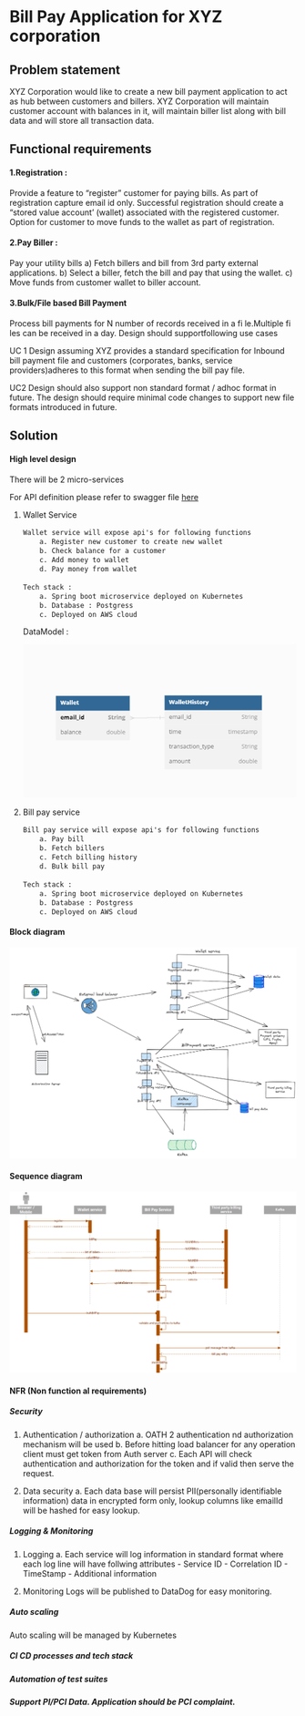
# Bill Pay Application for XYZ corporation


## Problem statement

XYZ Corporation would like to create a new bill payment application to act as hub between customers and billers. XYZ Corporation will maintain customer account with balances in it, will maintain biller list along with bill data and will store all transaction data.

## Functional requirements
#### 1.Registration :
 Provide a feature to “register” customer for paying bills. As part of registration capture email id only. Successful registration should create a “stored value account’ (wallet) associated with the registered customer. Option for customer to move funds to the wallet as part of registration.

#### 2.Pay Biller :
 Pay your utility bills
a) Fetch billers and bill from 3rd party external applications.
b) Select a biller, fetch the bill and pay that using the wallet.
c) Move funds from customer wallet to biller account.
#### 3.Bulk/File based Bill Payment
Process bill payments for N number of records received in a fi le.Multiple fi les can be received in a day. Design should supportfollowing use cases

UC 1
Design assuming XYZ provides a standard specification for Inbound bill payment file and customers (corporates, banks, service providers)adheres to this format when sending the bill pay file.

UC2
Design should also support non standard format / adhoc format in
future. The design should require minimal code changes to support
new file formats introduced in future.

## Solution
#### High level design

There will be 2 micro-services

For API definition please refer to swagger file [here](https://github.com/dswetal/mastercard-billpay/blob/main/API_definition_swagger.yaml)

 1. Wallet Service

		Wallet service will expose api's for following functions 
			a. Register new customer to create new wallet 
			b. Check balance for a customer
			c. Add money to wallet
			d. Pay money from wallet

		Tech stack :
			a. Spring boot microservice deployed on Kubernetes 
			b. Database : Postgress 
			c. Deployed on AWS cloud

	DataModel :
	
	![design](https://github.com/dswetal/mastercard-billpay/blob/main/WalletServiceDM.png)
		
	



 2. Bill pay service

		Bill pay service will expose api's for following functions 
			a. Pay bill
			b. Fetch billers
			c. Fetch billing history
			d. Bulk bill pay

		Tech stack :
			a. Spring boot microservice deployed on Kubernetes 
			b. Database : Postgress 
			c. Deployed on AWS cloud


 

#### Block diagram


![design](https://github.com/dswetal/mastercard-billpay/blob/main/high_level.png)

#### Sequence diagram

![sequence diagram](https://github.com/dswetal/mastercard-billpay/blob/main/SequenceDiagram.png)




#### NFR (Non function al requirements)

##### Security

 1. Authentication / authorization
		a. OATH 2 authentication nd authorization mechanism will be used
		b. Before hitting load balancer for any operation client must get token from Auth server
		c. Each API will check authentication and authorization for the token and if valid then serve the request.
		
2. Data security
		a. Each data base will persist PII(personally identifiable information) data in encrypted form only, lookup columns like emailId will be hashed for easy lookup. 

	 
##### Logging & Monitoring

 1. Logging 
	 a. Each service will log information in  standard format where each log line will have follwing attributes 
		 - Service ID
		 - Correlation ID
		 - TimeStamp
		 - Additional information

 2. Monitoring
	 Logs will be published to DataDog for easy monitoring.

 
##### Auto scaling

Auto scaling will be managed by Kubernetes 

##### CI CD processes and tech stack
##### Automation of test suites
##### Support PI/PCI Data. Application should be PCI complaint.


